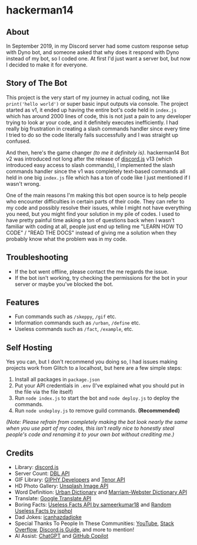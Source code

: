# hackerman14

## About
In September 2019, in my Discord server had some custom response setup with Dyno bot, and someone asked that why does it respond with Dyno instead of my bot, so I coded one. At first I'd just want a server bot, but now I decided to make it for everyone.

## Story of The Bot

This project is the very start of my journey in actual coding, not like `print('hello world')` or super basic input outputs via console. The project started as v1, it ended up having the entire bot's code held in `index.js` which has around 2000 lines of code, this is not just a pain to any developer trying to look ar your code, and it definitely executes inefficiently. I had really big frustration in creating a slash commands handler since every time I tried to do so the code literally fails successfully and I was straight up confused.

And then, here's the game changer *(to me it definitely is)*. hackerman14 Bot v2 was introduced not long after the release of [discord.js](https://discord.js.org) v13 (which introduced easy access to slash commands), I implemented the slash commands handler since the v1 was completely text-based commands all held in one big `index.js` file which has a ton of code like I just mentioned if I wasn't wrong.

One of the main reasons I'm making this bot open source is to help people who encounter difficulties in certain parts of their code. They can refer to my code and possibly resolve their issues, while I might not have everything you need, but you might find your solution in my pile of codes. I used to have pretty painful time asking a ton of questions back when I wasn't familiar with coding at all, people just end up telling me "LEARN HOW TO CODE" / "READ THE DOCS" instead of giving me a solution when they probably know what the problem was in my code.

## Troubleshooting

 - If the bot went offline, please contact the me regards the issue.
 - If the bot isn't working, try checking the permissions for the bot in your server or maybe you've blocked the bot.

## Features

 - Fun commands such as `/skeppy`, `/gif` etc.
 - Information commands such as `/urban`, `/define` etc.
 - Useless commands such as `/fact`, `/example`, etc.

## Self Hosting

Yes you can, but I don't recommend you doing so, I had issues making projects work from Glitch to a localhost, but here are a few simple steps:
1. Install all packages in `package.json`
2. Put your API credentials in `.env` (I've explained what you should put in the file via the file itself)
3. Run `node index.js` to start the bot and `node deploy.js` to deploy the commands.
4. Run `node undeploy.js` to remove guild commands. **(Recommended)**

*(Note: Please refrain from completely making the bot look nearly the same when you use part of my codes, this isn't really nice to honestly steal people's code and renaming it to your own bot without crediting me.)*

## Credits

* Library: [discord.js](https://discord.js.org)
* Server Count: [DBL API](https://top.gg/api/docs)
* GIF Library: [GIPHY Developers](https://developers.giphy.com) and [Tenor API](https://developers.google.com/tenor/guides/quickstart)
* HD Photo Gallery: [Unsplash Image API](https://unsplash.com/developers)
* Word Definition: [Urban Dictionary](https://www.urbandictionary.com) and [Marriam-Webster Dictionary API](https://dictionaryapi.com/)
* Translate: [Google Translate API](https://cloud.google.com/translate)
* Boring Facts: [Useless Facts API by sameerkumar18](https://github.com/sameerkumar18/useless-facts-api) and [Random Useless Facts by jsphpl](https://uselessfacts.jsph.pl)
* Dad Jokes: [icanhazdadjoke](https://icanhazdadjoke.com/)
* Special Thanks To People In These Communities: [YouTube](https://youtube.com), [Stack Overflow](https://stackoverflow.com), [Discord.js Guide](https://discordjs.guide/), and more to mention!
* AI Assist: [ChatGPT](https://chatgpt.com) and [GitHub Copilot](https://github.com/features/copilot)
